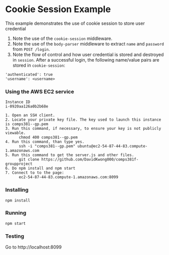 # Cookie Session Example
This example demonstrates the use of cookie session to store user credential 

1. Note the use of the `cookie-session` middleware.
2. Note the use of the `body-parser` middleware to extract `name` and `password` from `POST /login`.
3. Note the flow of control and how user credential is stored and destroyed in `session`.  After a successful login, the following name/value pairs are stored in `cookie-session`:
```
'authenticated': true
'username': <username>
```
### Using the AWS EC2 service
```
Instance ID
i-0920aa126a0b2b68e

1. Open an SSH client.
2. Locate your private key file. The key used to launch this instance is comps381--gp.pem
3. Run this command, if necessary, to ensure your key is not publicly viewable.
      chmod 400 comps381--gp.pem
4. Run this command, than type yes.
      ssh -i "comps381--gp.pem" ubuntu@ec2-54-87-44-83.compute-1.amazonaws.com
5. Run this command to get the server.js and other files.
      git clone https://github.com/DavidKwong000/comps381f-groupproject
6. Do npm install and npm start
7. Connect to to the page:
      ec2-54-87-44-83.compute-1.amazonaws.com:8099
```
### Installing
```
npm install
```
### Running
```
npm start
```
### Testing
Go to http://localhost:8099
